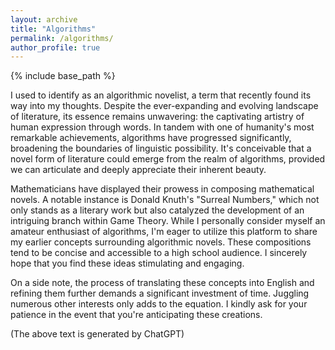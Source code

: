 ```yaml
---
layout: archive
title: "Algorithms"
permalink: /algorithms/
author_profile: true
---
```


{% include base_path %}

I used to identify as an algorithmic novelist, a term that recently found its way into my thoughts. Despite the ever-expanding and evolving landscape of literature, its essence remains unwavering: the captivating artistry of human expression through words. In tandem with one of humanity's most remarkable achievements, algorithms have progressed significantly, broadening the boundaries of linguistic possibility. It's conceivable that a novel form of literature could emerge from the realm of algorithms, provided we can articulate and deeply appreciate their inherent beauty.

Mathematicians have displayed their prowess in composing mathematical novels. A notable instance is Donald Knuth's "Surreal Numbers," which not only stands as a literary work but also catalyzed the development of an intriguing branch within Game Theory. While I personally consider myself an amateur enthusiast of algorithms, I'm eager to utilize this platform to share my earlier concepts surrounding algorithmic novels. These compositions tend to be concise and accessible to a high school audience. I sincerely hope that you find these ideas stimulating and engaging.

On a side note, the process of translating these concepts into English and refining them further demands a significant investment of time. Juggling numerous other interests only adds to the equation. I kindly ask for your patience in the event that you're anticipating these creations.

(The above text is generated by ChatGPT)